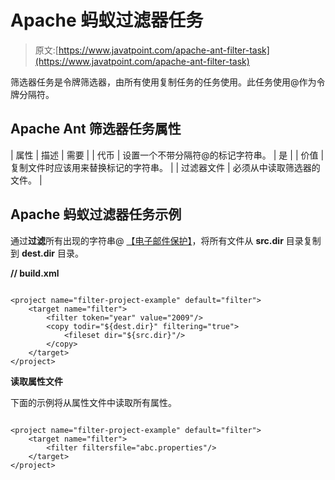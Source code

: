 # Apache 蚂蚁过滤器任务

> 原文:[https://www.javatpoint.com/apache-ant-filter-task](https://www.javatpoint.com/apache-ant-filter-task)

筛选器任务是令牌筛选器，由所有使用复制任务的任务使用。此任务使用@作为令牌分隔符。

## Apache Ant 筛选器任务属性

| 属性 | 描述 | 需要 |
| 代币 | 设置一个不带分隔符@的标记字符串。 | 是 |
| 价值 | 复制文件时应该用来替换标记的字符串。 |
| 过滤器文件 | 必须从中读取筛选器的文件。 |

## Apache 蚂蚁过滤器任务示例

通过**过滤**所有出现的字符串@ [【电子邮件保护】](/cdn-cgi/l/email-protection)，将所有文件从 **src.dir** 目录复制到 **dest.dir** 目录。

**// build.xml**

```

<project name="filter-project-example" default="filter">
	<target name="filter">
		<filter token="year" value="2009"/>
		<copy todir="${dest.dir}" filtering="true">
  			<fileset dir="${src.dir}"/>
		</copy>
	</target>
</project>

```

**读取属性文件**

下面的示例将从属性文件中读取所有属性。

```

<project name="filter-project-example" default="filter">
	<target name="filter">
		<filter filtersfile="abc.properties"/>
	</target>
</project>

```